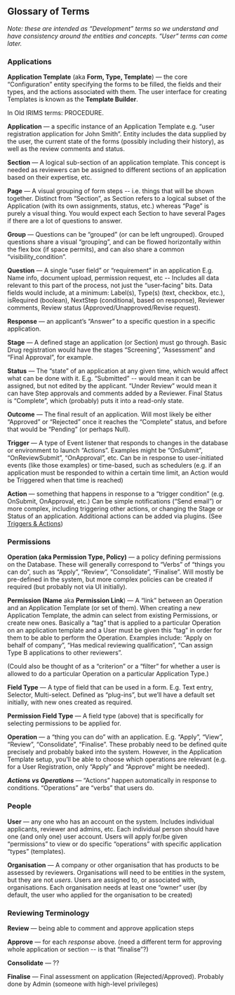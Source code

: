 ## Glossary of Terms

_Note: these are intended as “Development” terms so we understand and have consistency around the entities and concepts. “User” terms can come later._

### Applications

**Application Template** (aka **Form, Type, Template**) — the core “Configuration” entity specifying the forms to be filled, the fields and their types, and the actions associated with them. The user interface for creating Templates is known as the **Template Builder**.

In Old IRIMS terms: PROCEDURE.

**Application** — a specific instance of an Application Template e.g. “user registration application for John Smith”. Entity includes the data supplied by the user, the current state of the forms (possibly including their history), as well as the review comments and status.

**Section** — A logical sub-section of an application template. This concept is needed as reviewers can be assigned to different sections of an application based on their expertise, etc.

**Page** — A visual grouping of form steps -- i.e. things that will be shown together. Distinct from “Section”, as Section refers to a logical subset of the Application (with its own assignments, status, etc.) whereas “Page” is purely a visual thing. You would expect each Section to have several Pages if there are a lot of questions to answer.

**Group** — Questions can be “grouped” (or can be left ungrouped). Grouped questions share a visual “grouping”, and can be flowed horizontally within the flex box (if space permits), and can also share a common “visibility_condition”.

**Question** — A single “user field” or “requirement” in an application E.g. Name info, document upload, permission request, etc -- Includes all data relevant to this part of the process, not just the “user-facing” bits. Data fields would include, at a minimum: Label(s), Type(s) (text, checkbox, etc.), isRequired (boolean), NextStep (conditional, based on response), Reviewer comments, Review status (Approved/Unapproved/Revise request).

**Response** — an applicant’s “Answer” to a specific question in a specific application.

**Stage** — A defined stage an application (or Section) must go through. Basic Drug registration would have the stages “Screening”, “Assessment” and “Final Approval”, for example.

**Status** — The “state” of an application at any given time, which would affect what can be done with it. E.g. “Submitted” -- would mean it can be assigned, but not edited by the applicant. “Under Review” would mean it can have Step approvals and comments added by a Reviewer. Final Status is “Complete”, which (probably) puts it into a read-only state.

**Outcome** — The final result of an application. Will most likely be either “Approved” or “Rejected” once it reaches the “Complete” status, and before that would be “Pending” (or perhaps Null).

**Trigger** — A type of Event listener that responds to changes in the database or environment to launch “Actions”. Examples might be “OnSubmit”, “OnReviewSubmit”, “OnApproval”, etc. Can be in response to user-initiated events (like those examples) or time-based, such as schedulers (e.g. if an application must be responded to within a certain time limit, an Action would be Triggered when that time is reached)

**Action** — something that happens in response to a “trigger condition” (e.g. OnSubmit, OnApproval, etc.) Can be simple notifications (“Send email”) or more complex, including triggering other actions, or changing the Stage or Status of an application. Additional actions can be added via plugins. (See [Triggers & Actions](Triggers-and-Actions.md))

### Permissions

**Operation (**aka** Permission Type, Policy)** — a policy defining permissions on the Database. These will generally correspond to “Verbs” of “things you can do”, such as “Apply”, “Review”, “Consolidate”, “Finalise”. Will mostly be pre-defined in the system, but more complex policies can be created if required (but probably not via UI initially).

**Permission (Name** aka **Permission Link**) — A “link” between an Operation and an Application Template (or set of them). When creating a new Application Template, the admin can select from existing Permissions, or create new ones. Basically a “tag” that is applied to a particular Operation on an application template and a User must be given this “tag” in order for them to be able to perform the Operation. Examples include: “Apply on behalf of company”, “Has medical reviewing qualification”, “Can assign Type B applications to other reviewers”.

(Could also be thought of as a “criterion” or a “filter” for whether a user is allowed to do a particular Operation on a particular Application Type.)

**Field Type** — A type of field that can be used in a form. E.g. Text entry, Selector, Multi-select. Defined as “plug-ins”, but we’ll have a default set initially, with new ones created as required.

**Permission Field Type** — A field type (above) that is specifically for selecting permissions to be applied for.

**Operation** — a “thing you can do” with an application. E.g. “Apply”, “View”, “Review”, “Consolidate”, “Finalise”. These probably need to be defined quite precisely and probably baked into the system. However, in the Application Template setup, you’ll be able to choose which operations are relevant (e.g. for a User Registration, only “Apply” and “Approve” might be needed).

**_Actions vs Operations_** — “Actions” happen automatically in response to conditions. “Operations” are “verbs” that users do.

### People

**User** — any one who has an account on the system. Includes individual applicants, reviewer and admins, etc. Each individual person should have one (and only one) user account. Users will apply for/be given “permissions” to view or do specific “operations” with specific application “types” (templates).

**Organisation** — A company or other organisation that has products to be assessed by reviewers. Organisations will need to be entities in the system, but they are not _users_. Users are assigned to, or associated with, organisations. Each organisation needs at least one “owner” user (by default, the user who applied for the organisation to be created)

### Reviewing Terminology

**Review** — being able to comment and approve application steps

**Approve** — for each _response_ above. (need a different term for approving whole application or section -- is that “finalise”?)

**Consolidate** — ??

**Finalise** — Final assessment on application (Rejected/Approved). Probably done by Admin (someone with high-level privileges)
